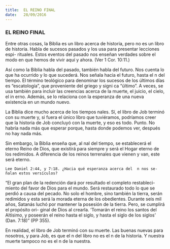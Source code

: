 ```yaml
---
title:  EL REINO FINAL
date:   28/09/2016
---
```


### EL REINO FINAL

Entre otras cosas, la Biblia es un libro acerca de historia, pero no es un libro de historia. Habla de sucesos pasados y los usa para presentar lecciones espi- rituales. Estos eventos del pasado nos enseñan verdades sobre el modo en que hemos de vivir aquí y ahora. (Ver 1 Cor. 10:11.)

Así como la Biblia habla del pasado, también habla del futuro. Nos cuenta lo que ha ocurrido y lo que sucederá. Nos señala hacia el futuro, hasta el  n del tiempo. El término teológico para denominar los sucesos de los últimos días es “escatología”, que proveniente del griego y signi ca “último”. A veces, se usa también para incluir las creencias acerca de la muerte, el juicio, el cielo, el in erno. Además, se lo relaciona con la esperanza de una nueva existencia en un mundo nuevo.

La Biblia dice mucho acerca de los tiempos  nales. Sí, el libro de Job terminó con su muerte y, si fuera el único libro que tuviéramos, podríamos creer que la historia de Job concluyó con la muerte, y eso es todo. Punto. No habría nada más que esperar porque, hasta donde podemos ver, después no hay nada más.

Sin embargo, la Biblia enseña que, al  nal del tiempo, se establecerá el eterno Reino de Dios, que existirá para siempre y será el Hogar eterno de los redimidos. A diferencia de los reinos terrenales que vienen y van, este será eterno.

```Lee Daniel 2:44, y 7:18. ¿Hacia qué esperanza acerca del  n nos se- ñalan estos versículos?```

“El gran plan de la redención dará por resultado el completo restableci- miento del favor de Dios para el mundo. Será restaurado todo lo que se perdió a causa del pecado. No solo el hombre, sino también la tierra, serán redimidos y esta será la morada eterna de los obedientes. Durante seis mil años, Satanás luchó por mantener la posesión de la tierra. Pero, se cumplirá el propósito ori- ginal de Dios al crearla. ‘Tomarán el reino los santos del Altísimo, y poseerán el reino hasta el siglo, y hasta el siglo de los siglos’ (Dan. 7:18)” (PP 355).

En realidad, el libro de Job terminó con su muerte. Las buenas nuevas para nosotros, y para Job, es que el  n del libro no es el  n de la historia. Y nuestra muerte tampoco no es el  n de la nuestra.